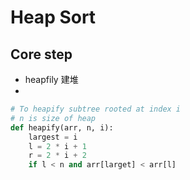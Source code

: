 # Heap Sort

##  Core step
* heapfily 建堆
* 

```python
# To heapify subtree rooted at index i
# n is size of heap
def heapify(arr, n, i):
    largest = i
    l = 2 * i + 1
    r = 2 * i + 2
    if l < n and arr[larget] < arr[l]
```